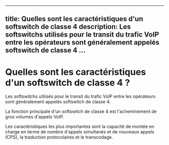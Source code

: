 <!---
# P-KISS-SBC documentation © 2007-2024 by Mathias WOLFF 
# is licensed under Attribution-NonCommercial-ShareAlike 4.0 International (see https://creativecommons.org/licenses/by-nc-sa/4.0/)
# SPDX-License-Identifier: CC-BY-NC-SA-4.0
--->

---
title: Quelles sont les caractéristiques d'un softswitch de classe 4
description: Les softswitchs utilisés pour le transit du trafic VoIP entre les opérateurs sont généralement appelés softswitch de classe 4 ...
---

# Quelles sont les caractéristiques d'un softswitch de classe 4 ?

Les softswitchs utilisés pour le transit du trafic VoIP entre les opérateurs sont généralement appelés softswitch de classe 4.

La fonction principale d'un softswitch de classe 4 est l'acheminement de gros volumes d'appels VoIP. 

Les caractéristiques les plus importantes sont la capacité de montée en charge en terme de nombre d'appels simultanés et de nouveaux appels (CPS), la traduction protocolaires et le transcodage.
